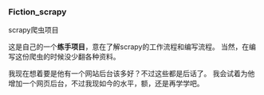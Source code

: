 ### Fiction_scrapy
scrapy爬虫项目




这是自己的一个**练手项目**，意在了解scrapy的工作流程和编写流程。
当然，在编写这份爬虫的时候没少翻各种资料。



我现在想着要是他有一个网站后台该多好？不过这些都是后话了。
我会试着为他增加一个网页后台，不过我现如今的水平，额，还是再学学吧。
